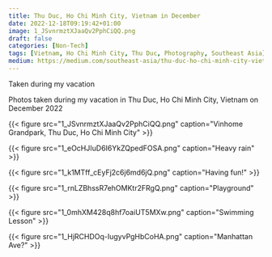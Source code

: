```yaml
---
title: Thu Duc, Ho Chi Minh City, Vietnam in December
date: 2022-12-18T09:19:42+01:00
image: 1_JSvnrmztXJaaQv2PphCiQQ.png
draft: false
categories: [Non-Tech]
tags: [Vietnam, Ho Chi Minh City, Thu Duc, Photography, Southeast Asia]
medium: https://medium.com/southeast-asia/thu-duc-ho-chi-minh-city-vietnam-in-december-5b6c02e31ca6
---
```


Taken during my vacation

Photos taken during my vacation in Thu Duc, Ho Chi Minh City, Vietnam on December 2022

{{< figure src="1_JSvnrmztXJaaQv2PphCiQQ.png" caption="Vinhome Grandpark, Thu Duc, Ho Chi Minh City" >}}

{{< figure src="1_eOcHJIuD6I6YkZQpedFOSA.png" caption="Heavy rain" >}}


{{< figure src="1_k1MTff_cEyFj2c6j6md6jQ.png" caption="Having fun!" >}}


{{< figure src="1_rnLZBhssR7ehOMKtr2FRgQ.png" caption="Playground" >}}


{{< figure src="1_0mhXM428q8hf7oaiUT5MXw.png" caption="Swimming Lesson" >}}


{{< figure src="1_HjRCHDOq-IugyvPgHbCoHA.png" caption="Manhattan Ave?" >}}


